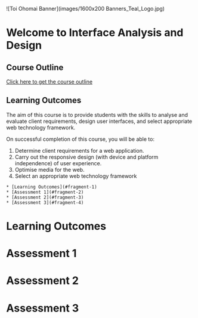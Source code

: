 ![Toi Ohomai Banner](images/1600x200 Banners_Teal_Logo.jpg)

# Welcome to Interface Analysis and Design

## Course Outline

[Click here to get the course outline](https://drive.google.com/a/g.toiohomai.ac.nz/file/d/15IOW7jRFHIs11rE0RyqA9SlH_5ItaqPN/view?usp=sharing)

## Learning Outcomes

The aim of this course is to provide students with the skills to analyse and evaluate client requirements, design user interfaces, and select appropriate web technology framework.

On successful completion of this course, you will be able to:

1. Determine client requirements for a web application.
2. Carry out the responsive design (with device and platform independence) of user experience.
3. Optimise media for the web.
4. Select an appropriate web technology framework

<div class="enhanceable_content tabs" mardown="1">

    * [Learning Outcomes](#fragment-1)
    * [Assessment 1](#fragment-2)
    * [Assessment 2](#fragment-3)
    * [Assessment 3](#fragment-4)

</div>

<div id="fragment-1" markdown="1">

# Learning Outcomes

</div>

<div id="fragment-2" markdown="1">

# Assessment 1

</div>

<div id="fragment-3" markdown="1">

# Assessment 2

</div>

<div id="fragment-4" markdown="1">

# Assessment 3

</div>
